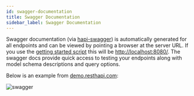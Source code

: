 ```yaml
---
id: swagger-documentation
title: Swagger Documentation
sidebar_label: Swagger Documentation
---
```


Swagger documentation (via [hapi-swagger](https://github.com/glennjones/hapi-swagger)) is automatically generated for all endpoints and can be viewed by pointing a browser at the server URL. If you use the [getting started script](quick-start.md#using-the-plugin) this will be [http://localhost:8080/](http://localhost:8080/). The swagger docs provide quick access to testing your endpoints along with model schema descriptions and query options.

Below is an example from [demo.resthapi.com](https://demo.resthapi.com):

![swagger](https://user-images.githubusercontent.com/12631935/41555472-b0bbf3c4-72ec-11e8-9a27-509ff5c02649.gif)